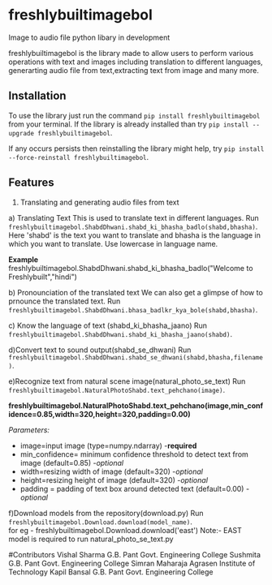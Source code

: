 # freshlybuiltimagebol
Image to audio file python libary in development

freshlybuiltimagebol is the library made to allow users to perform various operations with text and images including translation to different languages, generarting audio file from text,extracting text from image and many more.

## Installation
To use the library just run the command `pip install freshlybuiltimagebol` from your terminal. If the library is already installed than try `pip install --upgrade freshlybuiltimagebol`.

If any occurs persists then reinstalling the library might help, try `pip install --force-reinstall freshlybuiltimagebol`.

## Features
1. Translating and generating audio files from text
 
 a) Translating Text
 This is used to translate text in different languages.
 Run `freshlybuiltimagebol.ShabdDhwani.shabd_ki_bhasha_badlo(shabd,bhasha)`.
 Here 'shabd' is the text you want to translate and bhasha is the language in which you want to translate. Use lowercase in language name.
 
**Example**
freshlybuiltimagebol.ShabdDhwani.shabd_ki_bhasha_badlo("Welcome to Freshlybuilt","hindi")

b) Pronounciation of the translated text
We can also get a glimpse of how to prnounce the translated text.
Run `freshlybuiltimagebol.ShabdDhwani.bhasa_badlkr_kya_bole(shabd,bhasha)`.

c) Know the language of text (shabd_ki_bhasha_jaano)
Run `freshlybuiltimagebol.ShabdDhwani.shabd_ki_bhasha_jaano(shabd)`.

d)Convert text to sound output(shabd_se_dhwani)
Run `freshlybuiltimagebol.ShabdDhwani.shabd_se_dhwani(shabd,bhasha,filename)`.

e)Recognize text from natural scene image(natural_photo_se_text)
Run `freshlybuiltimagebol.NaturalPhotoShabd.text_pehchano(image)`.

**freshlybuiltimagebol.NaturalPhotoShabd.text_pehchano(image,min_confidence=0.85,width=320,height=320,padding=0.00)**  

*Parameters:*  
- image=input image (type=numpy.ndarray) -**required**  
- min_confidence= minimum confidence threshold to detect text from image (default=0.85) -*optional*  
- width=resizing width of image (default=320) -*optional*  
- height=resizing height of image (default=320) -*optional*  
- padding = padding of text box around detected text (default=0.00) -*optional*

 
f)Download models from the repository(download.py)
Run `freshlybuiltimagebol.Download.download(model_name)`.  
for eg - 
    freshlybuiltimagebol.Download.download('east')
Note:- EAST model is required to run natural_photo_se_text.py

#Contributors
Vishal Sharma   G.B. Pant Govt. Engineering College
Sushmita        G.B. Pant Govt. Engineering College
Simran          Maharaja Agrasen Institute of Technology
Kapil Bansal    G.B. Pant Govt. Engineering College 